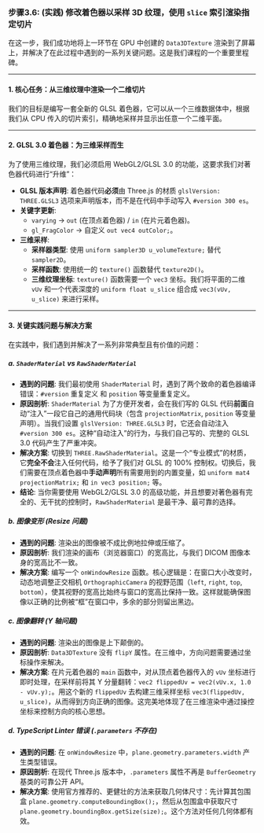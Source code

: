 ### 步骤3.6: (实践) 修改着色器以采样 3D 纹理，使用 `slice` 索引渲染指定切片

在这一步，我们成功地将上一环节在 GPU 中创建的 `Data3DTexture` 渲染到了屏幕上，并解决了在此过程中遇到的一系列关键问题。这是我们课程的一个重要里程碑。

---

#### 1. 核心任务：从三维纹理中渲染一个二维切片

我们的目标是编写一套全新的 GLSL 着色器，它可以从一个三维数据体中，根据我们从 CPU 传入的切片索引，精确地采样并显示出任意一个二维平面。

---

#### 2. GLSL 3.0 着色器：为三维采样而生

为了使用三维纹理，我们必须启用 WebGL2/GLSL 3.0 的功能，这要求我们对著色器代码进行“升维”：

- **GLSL 版本声明**: 着色器代码**必须**由 Three.js 的材质 `glslVersion: THREE.GLSL3` 选项来声明版本，而不是在代码中手动写入 `#version 300 es`。
- **关键字更新**:
  - `varying` -> `out` (在顶点着色器) / `in` (在片元着色器)。
  - `gl_FragColor` -> 自定义 `out vec4 outColor;`。
- **三维采样**:
  - **采样器类型**: 使用 `uniform sampler3D u_volumeTexture;` 替代 `sampler2D`。
  - **采样函数**: 使用统一的 `texture()` 函数替代 `texture2D()`。
  - **三维纹理坐标**: `texture()` 函数需要一个 `vec3` 坐标。我们将平面的二维 `vUv` 和一个代表深度的 `uniform float u_slice` 组合成 `vec3(vUv, u_slice)` 来进行采样。

---

#### 3. 关键实践问题与解决方案

在实践中，我们遇到并解决了一系列非常典型且有价值的问题：

##### a. `ShaderMaterial` vs `RawShaderMaterial`

- **遇到的问题**: 我们最初使用 `ShaderMaterial` 时，遇到了两个致命的着色器编译错误：`#version` 重复定义 和 `position` 等变量重复定义。
- **原因剖析**: `ShaderMaterial` 为了方便开发者，会在我们写的 GLSL 代码**前面**自动“注入”一段它自己的通用代码块（包含 `projectionMatrix`, `position` 等变量声明）。当我们设置 `glslVersion: THREE.GLSL3` 时，它还会自动注入 `#version 300 es`。这种“自动注入”的行为，与我们自己写的、完整的 GLSL 3.0 代码产生了严重冲突。
- **解决方案**: 切换到 `THREE.RawShaderMaterial`。这是一个“专业模式”的材质，它**完全不会**注入任何代码，给予了我们对 GLSL 的 100% 控制权。切换后，我们需要在顶点着色器中**手动声明**所有需要用到的内置变量，如 `uniform mat4 projectionMatrix;` 和 `in vec3 position;` 等。
- **结论**: 当你需要使用 WebGL2/GLSL 3.0 的高级功能，并且想要对著色器有完全的、无干扰的控制时，`RawShaderMaterial` 是最干净、最可靠的选择。

##### b. 图像变形 (Resize 问题)

- **遇到的问题**: 渲染出的图像被不成比例地拉伸或压缩了。
- **原因剖析**: 我们渲染的画布（浏览器窗口）的宽高比，与我们 DICOM 图像本身的宽高比不一致。
- **解决方案**: 编写一个 `onWindowResize` 函数。核心逻辑是：在窗口大小改变时，动态地调整正交相机 `OrthographicCamera` 的视野范围（`left`, `right`, `top`, `bottom`），使其视野的宽高比始终与窗口的宽高比保持一致。这样就能确保图像以正确的比例被“框”在窗口中，多余的部分则留出黑边。

##### c. 图像翻转 (Y 轴问题)

- **遇到的问题**: 渲染出的图像是上下颠倒的。
- **原因剖析**: `Data3DTexture` 没有 `flipY` 属性。在三维中，方向问题需要通过坐标操作来解决。
- **解决方案**: 在片元着色器的 `main` 函数中，对从顶点着色器传入的 `vUv` 坐标进行即时处理，在采样前将其 Y 分量翻转：`vec2 flippedUv = vec2(vUv.x, 1.0 - vUv.y);`。用这个新的 `flippedUv` 去构建三维采样坐标 `vec3(flippedUv, u_slice)`，从而得到方向正确的图像。这完美地体现了在三维渲染中通过操控坐标来控制方向的核心思想。

##### d. TypeScript Linter 错误 (`.parameters` 不存在)

- **遇到的问题**: 在 `onWindowResize` 中，`plane.geometry.parameters.width` 产生类型错误。
- **原因剖析**: 在现代 Three.js 版本中，`.parameters` 属性不再是 `BufferGeometry` 基类的可靠公开 API。
- **解决方案**: 使用官方推荐的、更健壮的方法来获取几何体尺寸：先计算其包围盒 `plane.geometry.computeBoundingBox();`，然后从包围盒中获取尺寸 `plane.geometry.boundingBox.getSize(size);`。这个方法对任何几何体都有效。
